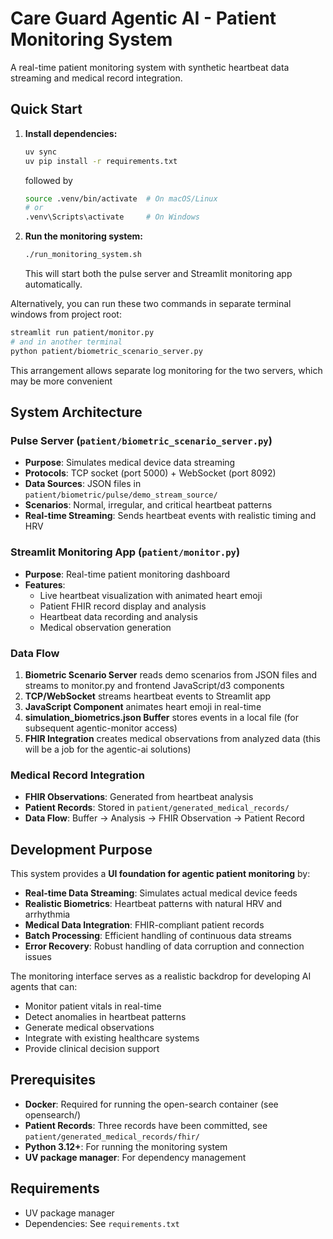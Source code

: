 # Care Guard Agentic AI - Patient Monitoring System

A real-time patient monitoring system with synthetic heartbeat data streaming and medical record integration.

## Quick Start

1. **Install dependencies:**

   ```bash
   uv sync
   uv pip install -r requirements.txt
   ```

   followed by

   ```bash
   source .venv/bin/activate  # On macOS/Linux
   # or
   .venv\Scripts\activate     # On Windows
   ```

2. **Run the monitoring system:**
   ```bash
   ./run_monitoring_system.sh
   ```
   This will start both the pulse server and Streamlit monitoring app automatically.

Alternatively, you can run these two commands in separate terminal windows from project root:

```bash
streamlit run patient/monitor.py
# and in another terminal
python patient/biometric_scenario_server.py
```

This arrangement allows separate log monitoring for the two servers, which may be more convenient

## System Architecture

### Pulse Server (`patient/biometric_scenario_server.py`)

- **Purpose**: Simulates medical device data streaming
- **Protocols**: TCP socket (port 5000) + WebSocket (port 8092)
- **Data Sources**: JSON files in `patient/biometric/pulse/demo_stream_source/`
- **Scenarios**: Normal, irregular, and critical heartbeat patterns
- **Real-time Streaming**: Sends heartbeat events with realistic timing and HRV

### Streamlit Monitoring App (`patient/monitor.py`)

- **Purpose**: Real-time patient monitoring dashboard
- **Features**:
  - Live heartbeat visualization with animated heart emoji
  - Patient FHIR record display and analysis
  - Heartbeat data recording and analysis
  - Medical observation generation

### Data Flow

1. **Biometric Scenario Server** reads demo scenarios from JSON files and streams to monitor.py and frontend JavaScript/d3 components
2. **TCP/WebSocket** streams heartbeat events to Streamlit app
3. **JavaScript Component** animates heart emoji in real-time
4. **simulation_biometrics.json Buffer** stores events in a local file (for subsequent agentic-monitor access)
5. **FHIR Integration** creates medical observations from analyzed data (this will be a job for the agentic-ai solutions)

### Medical Record Integration

- **FHIR Observations**: Generated from heartbeat analysis
- **Patient Records**: Stored in `patient/generated_medical_records/`
- **Data Flow**: Buffer → Analysis → FHIR Observation → Patient Record

## Development Purpose

This system provides a **UI foundation for agentic patient monitoring** by:

- **Real-time Data Streaming**: Simulates actual medical device feeds
- **Realistic Biometrics**: Heartbeat patterns with natural HRV and arrhythmia
- **Medical Data Integration**: FHIR-compliant patient records
- **Batch Processing**: Efficient handling of continuous data streams
- **Error Recovery**: Robust handling of data corruption and connection issues

The monitoring interface serves as a realistic backdrop for developing AI agents that can:

- Monitor patient vitals in real-time
- Detect anomalies in heartbeat patterns
- Generate medical observations
- Integrate with existing healthcare systems
- Provide clinical decision support

## Prerequisites

- **Docker**: Required for running the open-search container (see opensearch/)
- **Patient Records**: Three records have been committed, see `patient/generated_medical_records/fhir/`
- **Python 3.12+**: For running the monitoring system
- **UV package manager**: For dependency management

## Requirements

- UV package manager
- Dependencies: See `requirements.txt`
